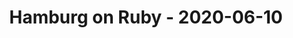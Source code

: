 ---
layout: post
title: Hamburg on Ruby - 2020-06-10
datetime: 2020-06-10 19:00:00.000000000 +02:00
name: Hamburg on Ruby
external_url: https://hamburg.onruby.de/events/remote-ruby-usergroup-hamburg-june-2020-599
---